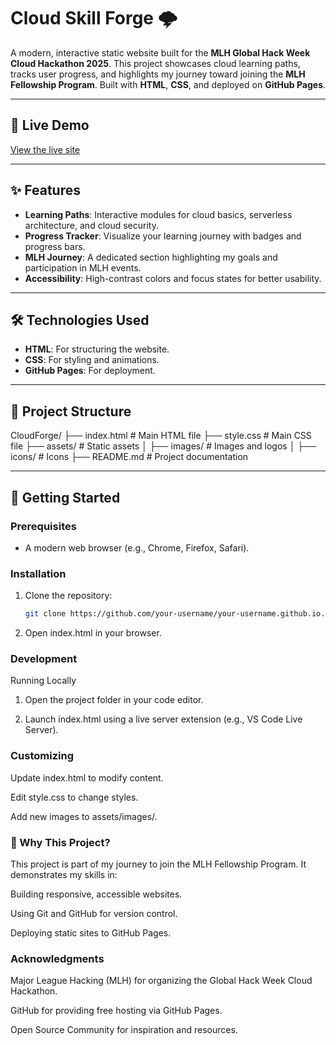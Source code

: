 # Cloud Skill Forge 🌩️

A modern, interactive static website built for the **MLH Global Hack Week Cloud Hackathon 2025**. This project showcases cloud learning paths, tracks user progress, and highlights my journey toward joining the **MLH Fellowship Program**. Built with **HTML**, **CSS**, and deployed on **GitHub Pages**.

---

## 🚀 Live Demo

[View the live site](https://Mostafa-SWE.github.io)

---

## ✨ Features

- **Learning Paths**: Interactive modules for cloud basics, serverless architecture, and cloud security.
- **Progress Tracker**: Visualize your learning journey with badges and progress bars.
- **MLH Journey**: A dedicated section highlighting my goals and participation in MLH events.
- **Accessibility**: High-contrast colors and focus states for better usability.

---

## 🛠️ Technologies Used

- **HTML**: For structuring the website.
- **CSS**: For styling and animations.
- **GitHub Pages**: For deployment.

---

## 📂 Project Structure

CloudForge/
├── index.html # Main HTML file
├── style.css # Main CSS file
├── assets/ # Static assets
│ ├── images/ # Images and logos
│ ├── icons/ # Icons
├── README.md # Project documentation

---

## 🚀 Getting Started

### Prerequisites

- A modern web browser (e.g., Chrome, Firefox, Safari).

### Installation

1. Clone the repository:
   ```bash
   git clone https://github.com/your-username/your-username.github.io.git
   ```
2. Open index.html in your browser.

### Development

Running Locally

1. Open the project folder in your code editor.

2. Launch index.html using a live server extension (e.g., VS Code Live Server).

### Customizing

Update index.html to modify content.

Edit style.css to change styles.

Add new images to assets/images/.

### 🌟 Why This Project?

This project is part of my journey to join the MLH Fellowship Program. It demonstrates my skills in:

Building responsive, accessible websites.

Using Git and GitHub for version control.

Deploying static sites to GitHub Pages.

### Acknowledgments

Major League Hacking (MLH) for organizing the Global Hack Week Cloud Hackathon.

GitHub for providing free hosting via GitHub Pages.

Open Source Community for inspiration and resources.
